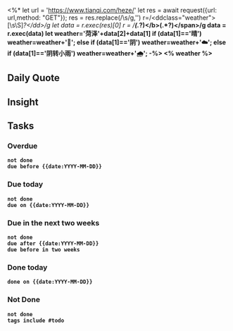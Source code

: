 <%*
let url = 'https://www.tianqi.com/heze/'
let res = await request({url: url,method: "GET"});
res = res.replace(/\s/g,'')
r=/<ddclass="weather">[\s\S]*?<\/dd>/g
let data = r.exec(res)[0]
r = /<span><b>(.*?)<\/b>(.*?)<\/span>/g
data = r.exec(data)
let weather='菏泽'+data[2]+data[1]
if (data[1]=='晴') weather=weather+'🔆';
else if (data[1]=='阴') weather=weather+'☁️';
else if (data[1]=='阴转小雨') weather=weather+'🌧️';
-%>
<% weather %>

## Daily Quote

## Insight





## Tasks
### Overdue
```tasks
not done
due before {{date:YYYY-MM-DD}}
```

### Due today
```tasks
not done
due on {{date:YYYY-MM-DD}}
```

### Due in the next two weeks
```tasks
not done
due after {{date:YYYY-MM-DD}}
due before in two weeks
```

### Done today
```tasks
done on {{date:YYYY-MM-DD}}
```

### Not Done
```tasks
not done
tags include #todo
```
